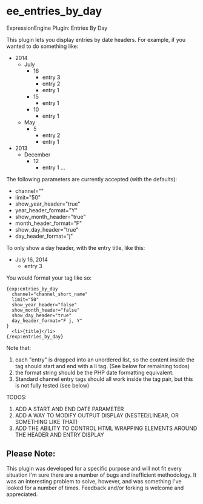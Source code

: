 ee_entries_by_day
=================

ExpressionEngine Plugin: Entries By Day

This plugin lets you display entries by date headers. For example, if you wanted to do something like:

- 2014
  - July
    - 16
      - entry 3
      - entry 2
      - entry 1
    - 15
      - entry 1
    - 10
      - entry 1
  - May
    - 5
      - entry 2
      - entry 1
- 2013
  - December
    - 12
      - entry 1
...

The following parameters are currently accepted (with the defaults):

- channel="" 
- limit="50" 
- show_year_header="true" 
- year_header_format="Y" 
- show_month_header="true" 
- month_header_format="F" 
- show_day_header="true" 
- day_header_format="j" 

To only show a day header, with the entry title, like this:

- July 16, 2014
  - entry 3

You would format your tag like so:

```
{exp:entries_by_day 
  channel="channel_short_name" 
  limit="50" 
  show_year_header="false" 
  show_month_header="false" 
  show_day_header="true" 
  day_header_format="F j, Y" 
}
  <li>{title}</li>
{/exp:entries_by_day}
```

Note that:
  1. each "entry" is dropped into an unordered list, so the content inside the tag should start and end with a li tag. (See below for remaining todos)
  2. the format string should be the PHP date formatting equivalent. 
  3. Standard channel entry tags should all work inside the tag pair, but this is not fully tested (see below)

TODOS:
  1. ADD A START AND END DATE PARAMETER
  2. ADD A WAY TO MODIFY OUTPUT DISPLAY (NESTED/LINEAR, OR SOMETHING LIKE THAT)
  3. ADD THE ABILITY TO CONTROL HTML WRAPPING ELEMENTS AROUND THE HEADER AND ENTRY DISPLAY

Please Note:
--------------------
This plugin was developed for a specific purpose and will not fit every situation I'm sure there are a number of bugs and inefficient methodology. It was an interesting problem to solve, however, and was something I've looked for a number of times. Feedback and/or forking is welcome and appreciated. 

